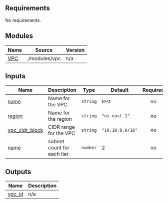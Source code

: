 ﻿## Requirements

No requirements.



## Modules

| Name | Source | Version |
|------|--------|---------|
| <a name="module_VPC"></a> [VPC](#module\_VPC) | ./modules/vpc | n/a |



## Inputs

| Name | Description | Type | Default | Required |
|------|-------------|------|---------|:--------:|
| <a name="input_name"></a> [name](#input\_name) | Name for the VPC | `string` | test | no |
| <a name="input_region"></a> [region](#input\_region) | Name for the region | `string` | `"us-east-1"` | no |
| <a name="input_vpc_cidr_block"></a> [vpc\_cidr\_block](#input\_vpc\_cidr\_block) | CIDR range for the VPC | `string` | `"10.10.0.0/16"` | no |
| <a name="input_subnet_count"></a> [name](#input\_subnet_count) | subnet count for each tier | `number` | 2 | no |



## Outputs ##

| Name | Description |
|------|-------------|
| <a name="output_vpc_id"></a> [vpc\_id](#output\_vpc\_id) | n/a |











